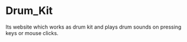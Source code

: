 # Drum_Kit
Its website which works as drum kit and plays drum sounds on pressing keys or mouse clicks.
